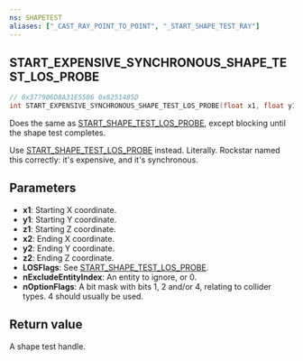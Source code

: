 ```yaml
---
ns: SHAPETEST
aliases: ["_CAST_RAY_POINT_TO_POINT", "_START_SHAPE_TEST_RAY"]
---
```

## START_EXPENSIVE_SYNCHRONOUS_SHAPE_TEST_LOS_PROBE

```c
// 0x377906D8A31E5586 0x8251485D
int START_EXPENSIVE_SYNCHRONOUS_SHAPE_TEST_LOS_PROBE(float x1, float y1, float z1, float x2, float y2, float z2, int flags, Entity entity, int p8);
```

Does the same as [START_SHAPE_TEST_LOS_PROBE](#_0x7EE9F5D83DD4F90E), except blocking until the shape test completes.

Use [START_SHAPE_TEST_LOS_PROBE](#_0x7EE9F5D83DD4F90E) instead. Literally. Rockstar named this correctly: it's expensive, and it's synchronous.


## Parameters
* **x1**: Starting X coordinate.
* **y1**: Starting Y coordinate.
* **z1**: Starting Z coordinate.
* **x2**: Ending X coordinate.
* **y2**: Ending Y coordinate.
* **z2**: Ending Z coordinate.
* **LOSFlags**: See [START_SHAPE_TEST_LOS_PROBE](#_0x7EE9F5D83DD4F90E).
* **nExcludeEntityIndex**: An entity to ignore, or 0.
* **nOptionFlags**: A bit mask with bits 1, 2 and/or 4, relating to collider types. 4 should usually be used.

## Return value
A shape test handle.

